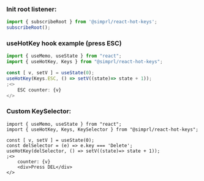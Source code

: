### Init root listener:
```js static
import { subscribeRoot } from '@simprl/react-hot-keys';
subscribeRoot();
```

### useHotKey hook example  (press ESC)
```jsx
import { useMemo, useState } from "react";
import { useHotKey, Keys } from "@simprl/react-hot-keys";

const [ v, setV ] = useState(0);
useHotKey(Keys.ESC, () => setV((state)=> state + 1));
;<>
    ESC counter: {v} 
</>
```


### Custom KeySelector:
```tsx
import { useMemo, useState } from "react";
import { useHotKey, Keys, KeySelector } from "@simprl/react-hot-keys";

const [ v, setV ] = useState(0);
const delSelector = (e) => e.key === 'Delete';
useHotKey(delSelector, () => setV((state)=> state + 1));
;<>
    counter: {v} 
    <div>Press DEL</div>
</>
```
